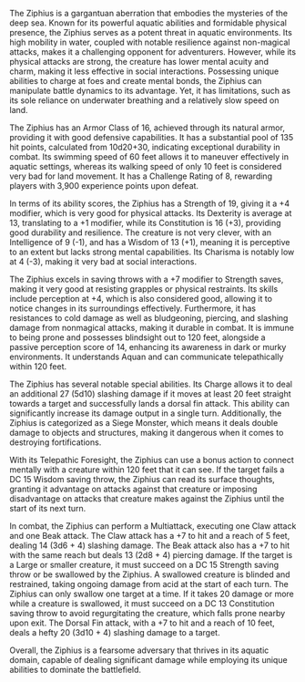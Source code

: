 The Ziphius is a gargantuan aberration that embodies the mysteries of the deep sea. Known for its powerful aquatic abilities and formidable physical presence, the Ziphius serves as a potent threat in aquatic environments. Its high mobility in water, coupled with notable resilience against non-magical attacks, makes it a challenging opponent for adventurers. However, while its physical attacks are strong, the creature has lower mental acuity and charm, making it less effective in social interactions. Possessing unique abilities to charge at foes and create mental bonds, the Ziphius can manipulate battle dynamics to its advantage. Yet, it has limitations, such as its sole reliance on underwater breathing and a relatively slow speed on land.

The Ziphius has an Armor Class of 16, achieved through its natural armor, providing it with good defensive capabilities. It has a substantial pool of 135 hit points, calculated from 10d20+30, indicating exceptional durability in combat. Its swimming speed of 60 feet allows it to maneuver effectively in aquatic settings, whereas its walking speed of only 10 feet is considered very bad for land movement. It has a Challenge Rating of 8, rewarding players with 3,900 experience points upon defeat.

In terms of its ability scores, the Ziphius has a Strength of 19, giving it a +4 modifier, which is very good for physical attacks. Its Dexterity is average at 13, translating to a +1 modifier, while its Constitution is 16 (+3), providing good durability and resilience. The creature is not very clever, with an Intelligence of 9 (-1), and has a Wisdom of 13 (+1), meaning it is perceptive to an extent but lacks strong mental capabilities. Its Charisma is notably low at 4 (-3), making it very bad at social interactions.

The Ziphius excels in saving throws with a +7 modifier to Strength saves, making it very good at resisting grapples or physical restraints. Its skills include perception at +4, which is also considered good, allowing it to notice changes in its surroundings effectively. Furthermore, it has resistances to cold damage as well as bludgeoning, piercing, and slashing damage from nonmagical attacks, making it durable in combat. It is immune to being prone and possesses blindsight out to 120 feet, alongside a passive perception score of 14, enhancing its awareness in dark or murky environments. It understands Aquan and can communicate telepathically within 120 feet.

The Ziphius has several notable special abilities. Its Charge allows it to deal an additional 27 (5d10) slashing damage if it moves at least 20 feet straight towards a target and successfully lands a dorsal fin attack. This ability can significantly increase its damage output in a single turn. Additionally, the Ziphius is categorized as a Siege Monster, which means it deals double damage to objects and structures, making it dangerous when it comes to destroying fortifications. 

With its Telepathic Foresight, the Ziphius can use a bonus action to connect mentally with a creature within 120 feet that it can see. If the target fails a DC 15 Wisdom saving throw, the Ziphius can read its surface thoughts, granting it advantage on attacks against that creature or imposing disadvantage on attacks that creature makes against the Ziphius until the start of its next turn.

In combat, the Ziphius can perform a Multiattack, executing one Claw attack and one Beak attack. The Claw attack has a +7 to hit and a reach of 5 feet, dealing 14 (3d6 + 4) slashing damage. The Beak attack also has a +7 to hit with the same reach but deals 13 (2d8 + 4) piercing damage. If the target is a Large or smaller creature, it must succeed on a DC 15 Strength saving throw or be swallowed by the Ziphius. A swallowed creature is blinded and restrained, taking ongoing damage from acid at the start of each turn. The Ziphius can only swallow one target at a time. If it takes 20 damage or more while a creature is swallowed, it must succeed on a DC 13 Constitution saving throw to avoid regurgitating the creature, which falls prone nearby upon exit. The Dorsal Fin attack, with a +7 to hit and a reach of 10 feet, deals a hefty 20 (3d10 + 4) slashing damage to a target. 

Overall, the Ziphius is a fearsome adversary that thrives in its aquatic domain, capable of dealing significant damage while employing its unique abilities to dominate the battlefield.